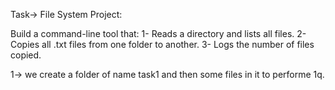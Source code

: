 Task->
File System Project:

Build a command-line tool that:
1- Reads a directory and lists all files.
2- Copies all .txt files from one folder to another.
3- Logs the number of files copied.

1-> we create a folder of name task1 and then some files in it to performe 1q.
